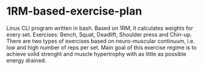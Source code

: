 # 1RM-based-exercise-plan
Linux CLI program written in bash.
Based on 1RM, it calculates weights for every set.
Exercises: Bench, Squat, Deadlift, Shoulder press and Chin-up.
There are two types of exercises based on neuro-muscular continuum, i.e. low and high number of reps per set. 
Main goal of this exercise regime is to achieve solid strenght and muscle hypertrophy with as little as possible energy drained.

